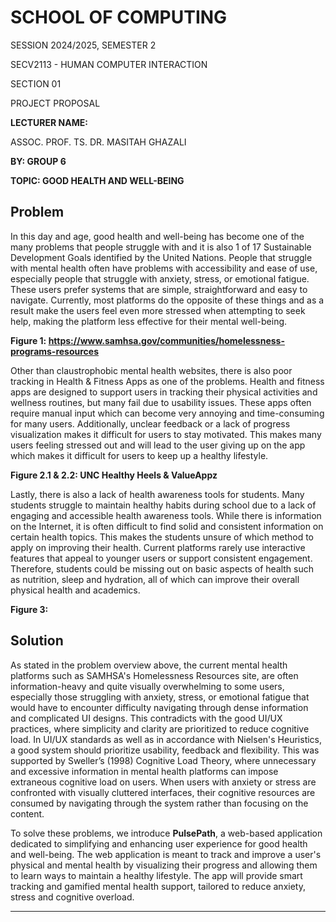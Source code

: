 # SCHOOL OF COMPUTING

SESSION 2024/2025, SEMESTER 2

SECV2113 - HUMAN COMPUTER INTERACTION

SECTION 01

PROJECT PROPOSAL

**LECTURER NAME:**

ASSOC. PROF. TS. DR. MASITAH GHAZALI

**BY: GROUP 6**

**TOPIC: GOOD HEALTH AND WELL-BEING**

## Problem

In this day and age, good health and well-being has become one of the many problems that people struggle with and it is also 1 of 17 Sustainable Development Goals identified by the United Nations. People that struggle with mental health often have problems with accessibility and ease of use, especially people that struggle with anxiety, stress, or emotional fatigue. These users prefer systems that are simple, straightforward and easy to navigate. Currently, most platforms do the opposite of these things and as a result make the users feel even more stressed when attempting to seek help, making the platform less effective for their mental well-being.

**Figure 1: https://www.samhsa.gov/communities/homelessness-programs-resources**

Other than claustrophobic mental health websites, there is also poor tracking in Health & Fitness Apps as one of the problems. Health and fitness apps are designed to support users in tracking their physical activities and wellness routines, but many fail due to usability issues. These apps often require manual input which can become very annoying and time-consuming for many users. Additionally, unclear feedback or a lack of progress visualization makes it difficult for users to stay motivated. This makes many users feeling stressed out and will lead to the user giving up on the app which makes it difficult for users to keep up a healthy lifestyle.

**Figure 2.1 & 2.2: UNC Healthy Heels & ValueAppz**

Lastly, there is also a lack of health awareness tools for students. Many students struggle to maintain healthy habits during school due to a lack of engaging and accessible health awareness tools. While there is information on the Internet, it is often difficult to find solid and consistent information on certain health topics. This makes the students unsure of which method to apply on improving their health. Current platforms rarely use interactive features that appeal to younger users or support consistent engagement. Therefore, students could be missing out on basic aspects of health such as nutrition, sleep and hydration, all of which can improve their overall physical health and academics.

**Figure 3:**

## Solution

As stated in the problem overview above, the current mental health platforms such as SAMHSA's Homelessness Resources site, are often information-heavy and quite visually overwhelming to some users, especially those struggling with anxiety, stress, or emotional fatigue that would have to encounter difficulty navigating through dense information and complicated UI designs. This contradicts with the good UI/UX practices, where simplicity and clarity are prioritized to reduce cognitive load. In UI/UX standards as well as in accordance with Nielsen's Heuristics, a good system should prioritize usability, feedback and flexibility. This was supported by Sweller’s (1998) Cognitive Load Theory, where unnecessary and excessive information in mental health platforms can impose extraneous cognitive load on users. When users with anxiety or stress are confronted with visually cluttered interfaces, their cognitive resources are consumed by navigating through the system rather than focusing on the content.

To solve these problems, we introduce **PulsePath**, a web-based application dedicated to simplifying and enhancing user experience for good health and well-being. The web application is meant to track and improve a user's physical and mental health by visualizing their progress and allowing them to learn ways to maintain a healthy lifestyle. The app will provide smart tracking and gamified mental health support, tailored to reduce anxiety, stress and cognitive overload.

---

